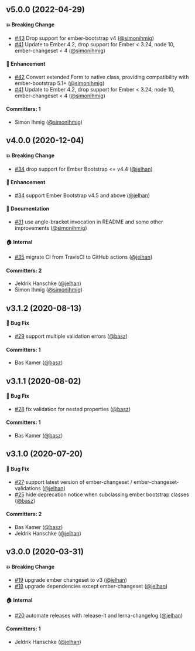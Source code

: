 ## v5.0.0 (2022-04-29)

#### :boom: Breaking Change
* [#43](https://github.com/kaliber5/ember-bootstrap-changeset-validations/pull/43) Drop support for ember-bootstrap v4 ([@simonihmig](https://github.com/simonihmig))
* [#41](https://github.com/kaliber5/ember-bootstrap-changeset-validations/pull/41) Update to Ember 4.2, drop support for Ember < 3.24, node 10, ember-changeset < 4 ([@simonihmig](https://github.com/simonihmig))

#### :rocket: Enhancement
* [#42](https://github.com/kaliber5/ember-bootstrap-changeset-validations/pull/42) Convert extended Form to native class, providing compatibility with ember-bootstrap 5.1+ ([@simonihmig](https://github.com/simonihmig))
* [#41](https://github.com/kaliber5/ember-bootstrap-changeset-validations/pull/41) Update to Ember 4.2, drop support for Ember < 3.24, node 10, ember-changeset < 4 ([@simonihmig](https://github.com/simonihmig))

#### Committers: 1
- Simon Ihmig ([@simonihmig](https://github.com/simonihmig))

## v4.0.0 (2020-12-04)

#### :boom: Breaking Change
* [#34](https://github.com/kaliber5/ember-bootstrap-changeset-validations/pull/34) drop support for Ember Bootstrap <= v4.4 ([@jelhan](https://github.com/jelhan))

#### :rocket: Enhancement
* [#34](https://github.com/kaliber5/ember-bootstrap-changeset-validations/pull/34) support Ember Bootstrap v4.5 and above ([@jelhan](https://github.com/jelhan))

#### :memo: Documentation
* [#31](https://github.com/kaliber5/ember-bootstrap-changeset-validations/pull/31) use angle-bracket invocation in README and some other improvements ([@simonihmig](https://github.com/simonihmig))

#### :house: Internal
* [#35](https://github.com/kaliber5/ember-bootstrap-changeset-validations/pull/35) migrate CI from TravisCI to GitHub actions ([@jelhan](https://github.com/jelhan))

#### Committers: 2
- Jeldrik Hanschke ([@jelhan](https://github.com/jelhan))
- Simon Ihmig ([@simonihmig](https://github.com/simonihmig))


## v3.1.2 (2020-08-13)

#### :bug: Bug Fix
* [#29](https://github.com/kaliber5/ember-bootstrap-changeset-validations/pull/29) support multiple validation errors ([@basz](https://github.com/basz))

#### Committers: 1
- Bas Kamer ([@basz](https://github.com/basz))

## v3.1.1 (2020-08-02)

#### :bug: Bug Fix
* [#28](https://github.com/kaliber5/ember-bootstrap-changeset-validations/pull/28) fix validation for nested properties ([@basz](https://github.com/basz))

#### Committers: 1
- Bas Kamer ([@basz](https://github.com/basz))

## v3.1.0 (2020-07-20)

#### :bug: Bug Fix
* [#27](https://github.com/kaliber5/ember-bootstrap-changeset-validations/pull/27) support latest version of ember-changeset / ember-changeset-validations ([@jelhan](https://github.com/jelhan))
* [#25](https://github.com/kaliber5/ember-bootstrap-changeset-validations/pull/25) hide deprecation notice when subclassing ember bootstrap classes ([@basz](https://github.com/basz))

#### Committers: 2
- Bas Kamer ([@basz](https://github.com/basz))
- Jeldrik Hanschke ([@jelhan](https://github.com/jelhan))

## v3.0.0 (2020-03-31)

#### :boom: Breaking Change
* [#19](https://github.com/kaliber5/ember-bootstrap-changeset-validations/pull/19) upgrade ember changeset to v3 ([@jelhan](https://github.com/jelhan))
* [#18](https://github.com/kaliber5/ember-bootstrap-changeset-validations/pull/18) upgrade dependencies except ember-changeset ([@jelhan](https://github.com/jelhan))

#### :house: Internal
* [#20](https://github.com/kaliber5/ember-bootstrap-changeset-validations/pull/20) automate releases with release-it and lerna-changelog ([@jelhan](https://github.com/jelhan))

#### Committers: 1
- Jeldrik Hanschke ([@jelhan](https://github.com/jelhan))


